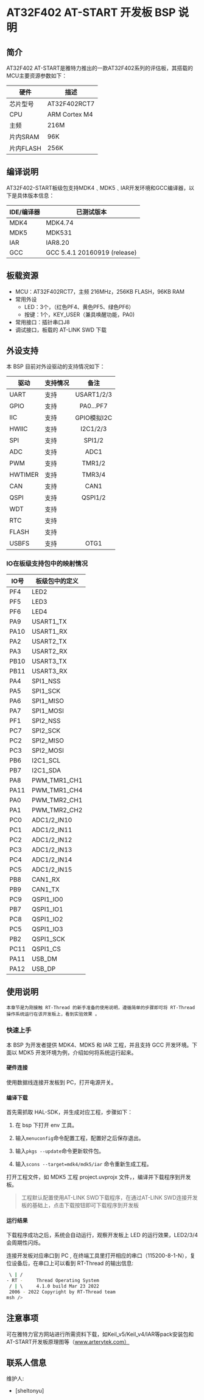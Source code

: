 # AT32F402 AT-START 开发板 BSP 说明

## 简介

AT32F402 AT-START是雅特力推出的一款AT32F402系列的评估板，其搭载的MCU主要资源参数如下：

| 硬件      | 描述          |
| --------- | ------------- |
| 芯片型号  | AT32F402RCT7  |
| CPU       | ARM Cortex M4 |
| 主频      | 216M          |
| 片内SRAM  | 96K           |
| 片内FLASH | 256K          |

## 编译说明

AT32F402-START板级包支持MDK4﹑MDK5﹑IAR开发环境和GCC编译器，以下是具体版本信息：

| IDE/编译器 | 已测试版本                   |
| ---------- | ---------------------------- |
| MDK4       | MDK4.74                      |
| MDK5       | MDK531                       |
| IAR        | IAR8.20                      |
| GCC        | GCC 5.4.1 20160919 (release) |

## 板载资源

- MCU：AT32F402RCT7，主频 216MHz，256KB FLASH，96KB RAM
- 常用外设
  - LED：3个，（红色PF4、黄色PF5、绿色PF6）
  - 按键：1个，KEY_USER（兼具唤醒功能，PA0)
- 常用接口：插针串口J8
- 调试接口，板载的 AT-LINK SWD 下载

## 外设支持

本 BSP 目前对外设驱动的支持情况如下：

| 驱动      | 支持情况 |            备注            |
| --------- | -------- | :------------------------: |
| UART      | 支持     | USART1/2/3                 |
| GPIO      | 支持     | PA0...PF7                  |
| IIC       | 支持     | GPIO模拟I2C                |
| HWIIC     | 支持     | I2C1/2/3                   |
| SPI       | 支持     | SPI1/2                     |
| ADC       | 支持     | ADC1                       |
| PWM       | 支持     | TMR1/2                     |
| HWTIMER   | 支持     | TMR3/4                     |
| CAN       | 支持     | CAN1                       |
| QSPI      | 支持     | QSPI1/2                    |
| WDT       | 支持     |                            |
| RTC       | 支持     |                            |
| FLASH     | 支持     |                            |
| USBFS     | 支持     | OTG1                       |

### IO在板级支持包中的映射情况

| IO号 | 板级包中的定义 |
| ---- | -------------- |
| PF4  | LED2           |
| PF5  | LED3           |
| PF6  | LED4           |
| PA9  | USART1_TX      |
| PA10 | USART1_RX      |
| PA2  | USART2_TX      |
| PA3  | USART2_RX      |
| PB10 | USART3_TX      |
| PB11 | USART3_RX      |
| PA4  | SPI1_NSS       |
| PA5  | SPI1_SCK       |
| PA6  | SPI1_MISO      |
| PA7  | SPI1_MOSI      |
| PF1  | SPI2_NSS       |
| PC7  | SPI2_SCK       |
| PC2  | SPI2_MISO      |
| PC3  | SPI2_MOSI      |
| PB6  | I2C1_SCL       |
| PB7  | I2C1_SDA       |
| PA8  | PWM_TMR1_CH1   |
| PA11 | PWM_TMR1_CH4   |
| PA0  | PWM_TMR2_CH1   |
| PA1  | PWM_TMR2_CH2   |
| PC0  | ADC1/2_IN10    |
| PC1  | ADC1/2_IN11    |
| PC2  | ADC1/2_IN12    |
| PC3  | ADC1/2_IN13    |
| PC4  | ADC1/2_IN14    |
| PC5  | ADC1/2_IN15    |
| PB8  | CAN1_RX        |
| PB9  | CAN1_TX        |
| PC9  | QSPI1_IO0      |
| PB7  | QSPI1_IO1      |
| PC8  | QSPI1_IO2      |
| PC5  | QSPI1_IO3      |
| PB2  | QSPI1_SCK      |
| PC11 | QSPI1_CS       |
| PA11 | USB_DM         |
| PA12 | USB_DP         |

## 使用说明

    本章节是为刚接触 RT-Thread 的新手准备的使用说明，遵循简单的步骤即可将 RT-Thread 操作系统运行在该开发板上，看到实验效果 。

### 快速上手

本 BSP 为开发者提供 MDK4、MDK5 和 IAR 工程，并且支持 GCC 开发环境。下面以 MDK5 开发环境为例，介绍如何将系统运行起来。

#### 硬件连接

使用数据线连接开发板到 PC，打开电源开关。

#### 编译下载

首先需抓取 HAL-SDK，并生成对应工程，步骤如下：

1. 在 bsp 下打开 env 工具。

2. 输入`menuconfig`命令配置工程，配置好之后保存退出。

3. 输入`pkgs --update`命令更新软件包。

4. 输入`scons --target=mdk4/mdk5/iar` 命令重新生成工程。

打开工程文件，如 MDK5 工程 project.uvprojx 文件，，编译并下载程序到开发板。

> 工程默认配置使用AT-LINK SWD下载程序，在通过AT-LINK SWD连接开发板的基础上，点击下载按钮即可下载程序到开发板

#### 运行结果

下载程序成功之后，系统会自动运行，观察开发板上 LED 的运行效果，LED2/3/4 会周期性闪烁。

连接开发板对应串口到 PC , 在终端工具里打开相应的串口（115200-8-1-N），复位设备后，在串口上可以看到 RT-Thread 的输出信息:

```bash
 \ | /
- RT -     Thread Operating System
 / | \     4.1.0 build Mar 23 2022
 2006 - 2022 Copyright by RT-Thread team
msh />
```

## 注意事项

可在雅特力官方网站进行所需资料下载，如Keil_v5/Keil_v4/IAR等pack安装包和AT-START开发板原理图等（www.arterytek.com）

## 联系人信息

维护人:

- [sheltonyu]